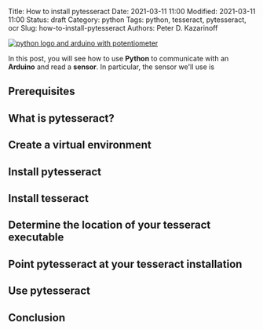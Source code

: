 Title: How to install pytesseract
Date: 2021-03-11 11:00
Modified: 2021-03-11 11:00
Status: draft
Category: python
Tags: python, tesseract, pytesseract, ocr
Slug: how-to-install-pytesseract
Authors: Peter D. Kazarinoff

[![python logo and arduino with potentiometer]({static}/posts/arduino/images/python_logo_and_redboard_and_potentiometer.png)]({filename}/posts/arduino/python_arduino_potentiometer.md)

In this post, you will see how to use **Python** to communicate with an **Arduino** and read a **sensor**. In particular, the sensor we'll use is

## Prerequisites

## What is pytesseract?

## Create a virtual environment

## Install pytesseract

## Install tesseract

## Determine the location of your tesseract executable

## Point pytesseract at your tesseract installation

## Use pytesseract

## Conclusion

